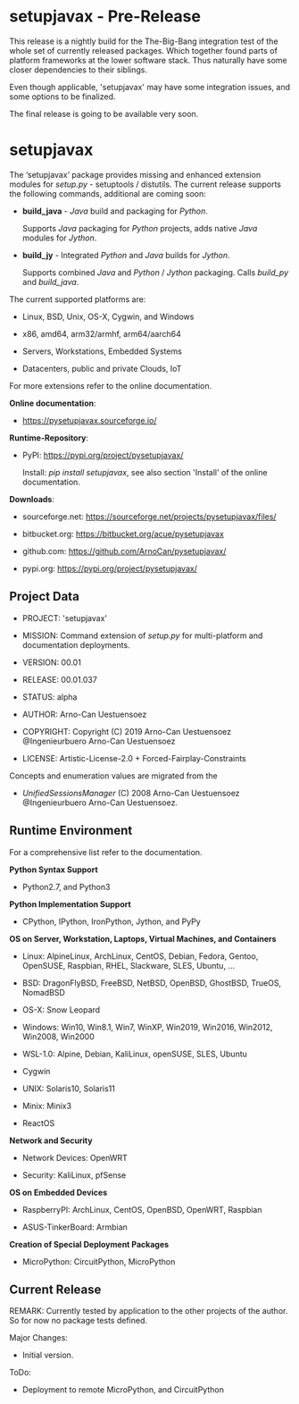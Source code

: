 setupjavax - Pre-Release
========================

This release is a nightly build for the The-Big-Bang integration test of 
the whole set of currently released packages.
Which together found parts of platform frameworks at the lower software stack.
Thus naturally have some closer dependencies to their siblings.

Even though applicable, 'setupjavax' may have some integration issues, 
and some options to be finalized.

The final release is going to be available very soon. 


setupjavax
==========

The ‘setupjavax‘ package provides missing and enhanced extension modules for *setup.py* - setuptools / distutils. 
The current release supports the following commands, additional are coming soon:

* **build_java** - *Java* build and packaging for *Python*.

  Supports *Java* packaging for *Python* projects, adds native *Java* modules for *Jython*.

* **build_jy** - Integrated *Python* and *Java* builds for *Jython*.

  Supports combined *Java* and *Python* / *Jython* packaging. Calls *build_py* and *build_java*.

The current supported platforms are:

* Linux, BSD, Unix, OS-X, Cygwin, and Windows

* x86, amd64, arm32/armhf, arm64/aarch64

* Servers, Workstations, Embedded Systems

* Datacenters, public and private Clouds, IoT 

For more extensions refer to the online documentation.

**Online documentation**:

* https://pysetupjavax.sourceforge.io/

**Runtime-Repository**:

* PyPI: https://pypi.org/project/pysetupjavax/

  Install: *pip install setupjavax*, see also section 'Install' of the online documentation.


**Downloads**:

* sourceforge.net: https://sourceforge.net/projects/pysetupjavax/files/

* bitbucket.org: https://bitbucket.org/acue/pysetupjavax

* github.com: https://github.com/ArnoCan/pysetupjavax/

* pypi.org: https://pypi.org/project/pysetupjavax/


Project Data
------------

* PROJECT: 'setupjavax'

* MISSION: Command extension of *setup.py* for multi-platform and documentation deployments.

* VERSION: 00.01

* RELEASE: 00.01.037

* STATUS: alpha

* AUTHOR: Arno-Can Uestuensoez

* COPYRIGHT: Copyright (C) 2019 Arno-Can Uestuensoez @Ingenieurbuero Arno-Can Uestuensoez

* LICENSE: Artistic-License-2.0 + Forced-Fairplay-Constraints

Concepts and enumeration values are migrated from the 

* *UnifiedSessionsManager* (C) 2008 Arno-Can Uestuensoez @Ingenieurbuero Arno-Can Uestuensoez.  

Runtime Environment
-------------------
For a comprehensive list refer to the documentation.

**Python Syntax Support**

*  Python2.7, and Python3

**Python Implementation Support**

*  CPython, IPython, IronPython, Jython, and PyPy

**OS on Server, Workstation, Laptops, Virtual Machines, and Containers**

* Linux: AlpineLinux, ArchLinux, CentOS, Debian, Fedora, Gentoo, OpenSUSE, Raspbian, RHEL, Slackware, SLES, Ubuntu, ...  

* BSD: DragonFlyBSD, FreeBSD, NetBSD, OpenBSD, GhostBSD, TrueOS, NomadBSD

* OS-X: Snow Leopard

* Windows: Win10, Win8.1, Win7, WinXP, Win2019, Win2016, Win2012, Win2008, Win2000

* WSL-1.0: Alpine, Debian, KaliLinux, openSUSE, SLES, Ubuntu

* Cygwin

* UNIX: Solaris10, Solaris11

* Minix: Minix3

* ReactOS

**Network and Security**

* Network Devices: OpenWRT

* Security: KaliLinux, pfSense

**OS on Embedded Devices**

* RaspberryPI: ArchLinux, CentOS, OpenBSD, OpenWRT, Raspbian

* ASUS-TinkerBoard: Armbian

**Creation of Special Deployment Packages**

* MicroPython: CircuitPython, MicroPython

Current Release
---------------

REMARK:
   Currently tested by application to the other projects of the author.
   So for now no package tests defined.

Major Changes:

* Initial version.

ToDo:

* Deployment to remote MicroPython, and CircuitPython

